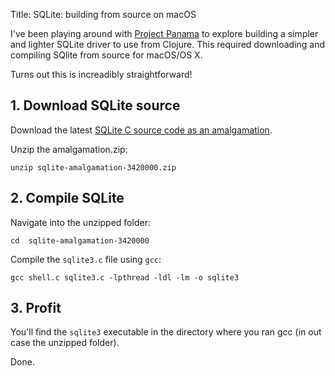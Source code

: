Title: SQLite: building from source on macOS

I've been playing around with [Project Panama](https://openjdk.org/projects/panama/) to explore building a simpler and lighter SQLite driver to use from Clojure. This required
downloading and compiling SQlite from source for macOS/OS X.

Turns out this is increadibly straightforward!

## 1. Download SQLite source

Download the latest [SQLite C source code as an amalgamation](https://www.sqlite.org/download.html).

Unzip the amalgamation.zip:

```
unzip sqlite-amalgamation-3420000.zip
```

## 2. Compile SQLite

Navigate into the unzipped folder:

```
cd  sqlite-amalgamation-3420000
```

Compile the `sqlite3.c` file using `gcc`: 

```
gcc shell.c sqlite3.c -lpthread -ldl -lm -o sqlite3
```

## 3. Profit

You'll find the `sqlite3` executable in the directory where you ran gcc (in out case the unzipped folder). 

Done.
